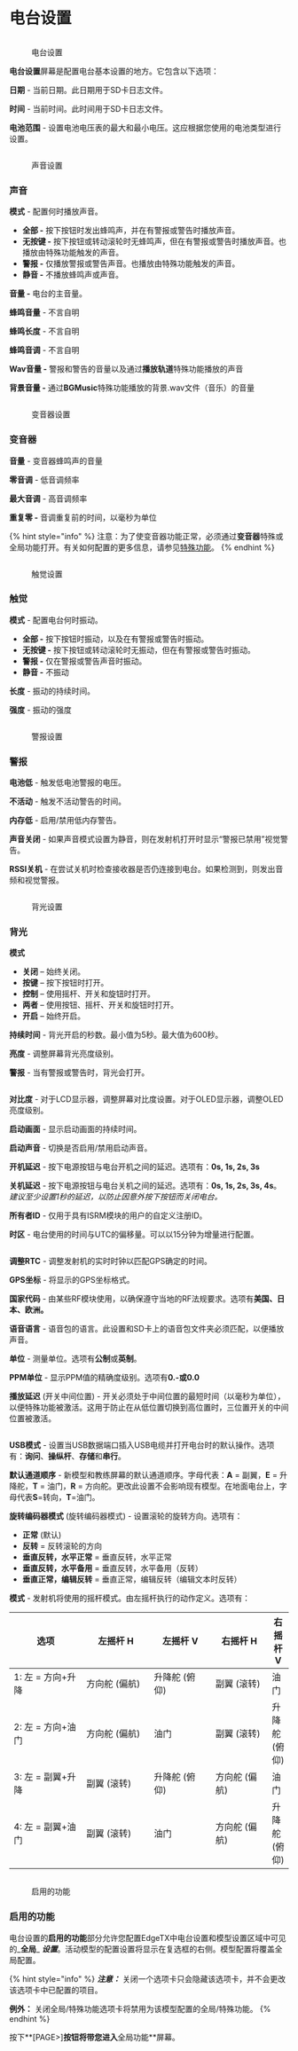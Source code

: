 # 电台设置

<figure><img src="https://edgetx-static.zkl2333.com/bwRadioSetup.png" alt=""><figcaption><p>电台设置</p></figcaption></figure>

**电台设置**屏幕是配置电台基本设置的地方。它包含以下选项：

**日期** - 当前日期。此日期用于SD卡日志文件。

**时间** - 当前时间。此时间用于SD卡日志文件。

**电池范围** - 设置电池电压表的最大和最小电压。这应根据您使用的电池类型进行设置。

<figure><img src="https://edgetx-static.zkl2333.com/bwRadioSetup2.png" alt=""><figcaption><p>声音设置</p></figcaption></figure>

### **声音**

**模式** - 配置何时播放声音。

* **全部 -** 按下按钮时发出蜂鸣声，并在有警报或警告时播放声音。
* **无按键 -** 按下按钮或转动滚轮时无蜂鸣声，但在有警报或警告时播放声音。也播放由特殊功能触发的声音。
* **警报 -** 仅播放警报或警告声音。也播放由特殊功能触发的声音。
* **静音 -** 不播放蜂鸣声或声音。

**音量 -** 电台的主音量。

**蜂鸣音量** - 不言自明

**蜂鸣长度** - 不言自明

**蜂鸣音调** - 不言自明

**Wav音量 -** 警报和警告的音量以及通过**播放轨道**特殊功能播放的声音

**背景音量 -** 通过**BGMusic**特殊功能播放的背景.wav文件（音乐）的音量

<figure><img src="https://edgetx-static.zkl2333.com/bwRadioSetup3 (1).png" alt=""><figcaption><p>变音器设置</p></figcaption></figure>

### **变音器**

**音量** - 变音器蜂鸣声的音量

**零音调** - 低音调频率

**最大音调** - 高音调频率

**重复零 -** 音调重复前的时间，以毫秒为单位

{% hint style="info" %}
注意：为了使变音器功能正常，必须通过**变音器**特殊或全局功能打开。有关如何配置的更多信息，请参见[特殊功能](../../color-radios/model-settings/special-functions.md)。
{% endhint %}

<figure><img src="https://edgetx-static.zkl2333.com/bwRadioSetup4.png" alt=""><figcaption><p>触觉设置</p></figcaption></figure>

### 触觉

**模式** - 配置电台何时振动。

* **全部 -** 按下按钮时振动，以及在有警报或警告时振动。
* **无按键 -** 按下按钮或转动滚轮时无振动，但在有警报或警告时振动。
* **警报 -** 仅在警报或警告声音时振动。
* **静音 -** 不振动

**长度** - 振动的持续时间。

**强度** - 振动的强度

<figure><img src="https://edgetx-static.zkl2333.com/bwRadioSetup5.png" alt=""><figcaption><p>警报设置</p></figcaption></figure>

### 警报

**电池低** - 触发低电池警报的电压。

**不活动** - 触发不活动警告的时间。

**内存低** - 启用/禁用低内存警告。

**声音关闭** - 如果声音模式设置为静音，则在发射机打开时显示“警报已禁用”视觉警告。

**RSSI关机** - 在尝试关机时检查接收器是否仍连接到电台。如果检测到，则发出音频和视觉警报。

<figure><img src="https://edgetx-static.zkl2333.com/bwRadioSetup6.png" alt=""><figcaption><p>背光设置</p></figcaption></figure>

### 背光

**模式**

* **关闭** – 始终关闭。
* **按键** – 按下按钮时打开。
* **控制** – 使用摇杆、开关和旋钮时打开。
* **两者** – 使用按钮、摇杆、开关和旋钮时打开。
* **开启** – 始终开启。

**持续时间** - 背光开启的秒数。最小值为5秒。最大值为600秒。

**亮度** - 调整屏幕背光亮度级别。

**警报** - 当有警报或警告时，背光会打开。

<figure><img src="https://edgetx-static.zkl2333.com/bwRadioSetup7.png" alt=""><figcaption></figcaption></figure>

**对比度** - 对于LCD显示器，调整屏幕对比度设置。对于OLED显示器，调整OLED亮度级别。

**启动画面** - 显示启动画面的持续时间。

**启动声音** - 切换是否启用/禁用启动声音。

**开机延迟** - 按下电源按钮与电台开机之间的延迟。选项有：**0s, 1s, 2s, 3s**

**关机延迟** - 按下电源按钮与电台关机之间的延迟。选项有：**0s, 1s, 2s, 3s, 4s**。_建议至少设置1秒的延迟，以防止因意外按下按钮而关闭电台。_

**所有者ID** - 仅用于具有ISRM模块的用户的自定义注册ID。

**时区** - 电台使用的时间与UTC的偏移量。可以以15分钟为增量进行配置。

<figure><img src="https://edgetx-static.zkl2333.com/bwRadioSetup8.png" alt=""><figcaption></figcaption></figure>

**调整RTC** - 调整发射机的实时时钟以匹配GPS确定的时间。

**GPS坐标** - 将显示的GPS坐标格式。

**国家代码** - 由某些RF模块使用，以确保遵守当地的RF法规要求。选项有**美国、日本、欧洲。**

**语音语言** - 语音包的语言。此设置和SD卡上的语音包文件夹必须匹配，以便播放声音。

**单位** - 测量单位。选项有**公制**或**英制**。

**PPM单位** - 显示PPM值的精确度级别。选项有**0.-**或**0.0**

**播放延迟** (开关中间位置) - 开关必须处于中间位置的最短时间（以毫秒为单位），以便特殊功能被激活。这用于防止在从低位置切换到高位置时，三位置开关的中间位置被激活。

<figure><img src="https://edgetx-static.zkl2333.com/bwRadioSetup9.png" alt=""><figcaption></figcaption></figure>

**USB模式** - 设置当USB数据端口插入USB电缆并打开电台时的默认操作。选项有：**询问**、**操纵杆**、**存储**和**串行**。

**默认通道顺序** - 新模型和教练屏幕的默认通道顺序。字母代表：**A** = 副翼，**E** = 升降舵，**T** = 油门，**R** = 方向舵。更改此设置不会影响现有模型。在地面电台上，字母代表**S**=转向，**T**=油门。

**旋转编码器模式** (旋转编码器模式) - 设置滚轮的旋转方向。选项有：

* **正常** (默认)
* **反转** = 反转滚轮的方向
* **垂直反转，水平正常** = 垂直反转，水平正常
* **垂直反转，水平备用** = 垂直反转，水平备用（反转）
* **垂直正常，编辑反转** = 垂直正常，编辑反转（编辑文本时反转）

**模式** - 发射机将使用的摇杆模式。由左摇杆执行的动作定义。选项有：

<table><thead><tr><th width="181">选项</th><th width="168">左摇杆 H</th><th width="149">左摇杆 V</th><th width="133">右摇杆 H</th><th>右摇杆 V</th></tr></thead><tbody><tr><td>1: 左 = 方向+升降 </td><td>方向舵 (偏航)</td><td>升降舵 (俯仰)</td><td>副翼 (滚转)</td><td>油门</td></tr><tr><td>2: 左 = 方向+油门</td><td>方向舵 (偏航)</td><td>油门</td><td>副翼 (滚转)</td><td>升降舵 (俯仰)</td></tr><tr><td>3: 左 = 副翼+升降</td><td>副翼 (滚转)</td><td>升降舵 (俯仰)</td><td>方向舵 (偏航)</td><td>油门</td></tr><tr><td>4: 左 = 副翼+油门</td><td>副翼 (滚转)</td><td>油门</td><td>方向舵 (偏航)</td><td>升降舵 (俯仰)</td></tr></tbody></table>

<figure><img src="https://edgetx-static.zkl2333.com/bwEnabledFeatures.png" alt=""><figcaption><p>启用的功能</p></figcaption></figure>

### 启用的功能

电台设置的**启用的功能**部分允许您配置EdgeTX中电台设置和模型设置区域中可见的_**全局**_ _**设置**_。活动模型的配置设置将显示在复选框的右侧。模型配置将覆盖全局配置。

{% hint style="info" %}
_**注意：**_ 关闭一个选项卡只会隐藏该选项卡，并不会更改该选项卡中已配置的项目。

**例外：** 关闭全局/特殊功能选项卡将禁用为该模型配置的全局/特殊功能。
{% endhint %}

按下**\[PAGE>]**按钮将带您进入**全局功能**屏幕。
